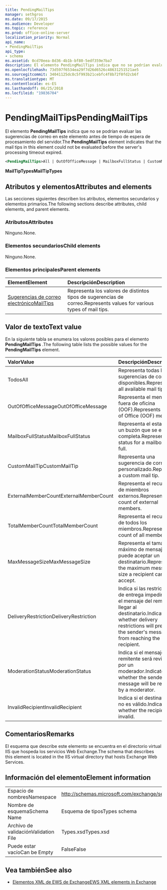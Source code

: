 ```yaml
---
title: PendingMailTips
manager: sethgros
ms.date: 09/17/2015
ms.audience: Developer
ms.topic: reference
ms.prod: office-online-server
localization_priority: Normal
api_name:
- PendingMailTips
api_type:
- schema
ms.assetid: 0cd70eea-8d36-4b1b-bf80-5edf359e7ba7
description: El elemento PendingMailTips indica que no se podrían evaluar las sugerencias de correo en este elemento antes de tiempo de espera de procesamiento del servidor.
ms.openlocfilehash: 73d597f6534ea29f7d26d6526c48631251521ae5
ms.sourcegitcommit: 34041125dc8c5f993b21cebfc4f8b72f0fd2cb6f
ms.translationtype: MT
ms.contentlocale: es-ES
ms.lasthandoff: 06/25/2018
ms.locfileid: "19836704"
---
```

# <a name="pendingmailtips"></a><span data-ttu-id="be408-103">PendingMailTips</span><span class="sxs-lookup"><span data-stu-id="be408-103">PendingMailTips</span></span>

<span data-ttu-id="be408-104">El elemento **PendingMailTips** indica que no se podrían evaluar las sugerencias de correo en este elemento antes de tiempo de espera de procesamiento del servidor.</span><span class="sxs-lookup"><span data-stu-id="be408-104">The **PendingMailTips** element indicates that the mail tips in this element could not be evaluated before the server's processing timeout expired.</span></span> 
  
```XML
<PendingMailTips>All | OutOfOfficeMessage | MailboxFullStatus | CustomMailTip | ExternalMemberCount | TotalMemberCount | MaxMessageSize | DeliveryRestriction | ModerateStatus | InvalidRecipient</PendingMailTips>
```

 <span data-ttu-id="be408-105">**MailTipTypes**</span><span class="sxs-lookup"><span data-stu-id="be408-105">**MailTipTypes**</span></span>
## <a name="attributes-and-elements"></a><span data-ttu-id="be408-106">Atributos y elementos</span><span class="sxs-lookup"><span data-stu-id="be408-106">Attributes and elements</span></span>

<span data-ttu-id="be408-107">Las secciones siguientes describen los atributos, elementos secundarios y elementos primarios.</span><span class="sxs-lookup"><span data-stu-id="be408-107">The following sections describe attributes, child elements, and parent elements.</span></span>
  
### <a name="attributes"></a><span data-ttu-id="be408-108">Atributos</span><span class="sxs-lookup"><span data-stu-id="be408-108">Attributes</span></span>

<span data-ttu-id="be408-109">Ninguno.</span><span class="sxs-lookup"><span data-stu-id="be408-109">None.</span></span>
  
### <a name="child-elements"></a><span data-ttu-id="be408-110">Elementos secundarios</span><span class="sxs-lookup"><span data-stu-id="be408-110">Child elements</span></span>

<span data-ttu-id="be408-111">Ninguno.</span><span class="sxs-lookup"><span data-stu-id="be408-111">None.</span></span>
  
### <a name="parent-elements"></a><span data-ttu-id="be408-112">Elementos principales</span><span class="sxs-lookup"><span data-stu-id="be408-112">Parent elements</span></span>

|<span data-ttu-id="be408-113">**Element**</span><span class="sxs-lookup"><span data-stu-id="be408-113">**Element**</span></span>|<span data-ttu-id="be408-114">**Descripción**</span><span class="sxs-lookup"><span data-stu-id="be408-114">**Description**</span></span>|
|:-----|:-----|
|[<span data-ttu-id="be408-115">Sugerencias de correo electrónico</span><span class="sxs-lookup"><span data-stu-id="be408-115">MailTips</span></span>](mailtips.md) <br/> |<span data-ttu-id="be408-116">Representa los valores de distintos tipos de sugerencias de correo.</span><span class="sxs-lookup"><span data-stu-id="be408-116">Represents values for various types of mail tips.</span></span>  <br/> |
   
## <a name="text-value"></a><span data-ttu-id="be408-117">Valor de texto</span><span class="sxs-lookup"><span data-stu-id="be408-117">Text value</span></span>

<span data-ttu-id="be408-118">En la siguiente tabla se enumera los valores posibles para el elemento **PendingMailTips** .</span><span class="sxs-lookup"><span data-stu-id="be408-118">The following table lists the possible values for the **PendingMailTips** element.</span></span> 
  
|<span data-ttu-id="be408-119">**Valor**</span><span class="sxs-lookup"><span data-stu-id="be408-119">**Value**</span></span>|<span data-ttu-id="be408-120">**Descripción**</span><span class="sxs-lookup"><span data-stu-id="be408-120">**Description**</span></span>|
|:-----|:-----|
|<span data-ttu-id="be408-121">Todos</span><span class="sxs-lookup"><span data-stu-id="be408-121">All</span></span>  <br/> |<span data-ttu-id="be408-122">Representa todas las sugerencias de correo disponibles.</span><span class="sxs-lookup"><span data-stu-id="be408-122">Represents all available mail tips.</span></span>  <br/> |
|<span data-ttu-id="be408-123">OutOfOfficeMessage</span><span class="sxs-lookup"><span data-stu-id="be408-123">OutOfOfficeMessage</span></span>  <br/> |<span data-ttu-id="be408-124">Representa el mensaje de fuera de oficina (OOF).</span><span class="sxs-lookup"><span data-stu-id="be408-124">Represents the Out of Office (OOF) message.</span></span>  <br/> |
|<span data-ttu-id="be408-125">MailboxFullStatus</span><span class="sxs-lookup"><span data-stu-id="be408-125">MailboxFullStatus</span></span>  <br/> |<span data-ttu-id="be408-126">Representa el estado de un buzón que se está completa.</span><span class="sxs-lookup"><span data-stu-id="be408-126">Represents the status for a mailbox being full.</span></span>  <br/> |
|<span data-ttu-id="be408-127">CustomMailTip</span><span class="sxs-lookup"><span data-stu-id="be408-127">CustomMailTip</span></span>  <br/> |<span data-ttu-id="be408-128">Representa una sugerencia de correo personalizado.</span><span class="sxs-lookup"><span data-stu-id="be408-128">Represents a custom mail tip.</span></span>  <br/> |
|<span data-ttu-id="be408-129">ExternalMemberCount</span><span class="sxs-lookup"><span data-stu-id="be408-129">ExternalMemberCount</span></span>  <br/> |<span data-ttu-id="be408-130">Representa el recuento de miembros externos.</span><span class="sxs-lookup"><span data-stu-id="be408-130">Represents the count of external members.</span></span>  <br/> |
|<span data-ttu-id="be408-131">TotalMemberCount</span><span class="sxs-lookup"><span data-stu-id="be408-131">TotalMemberCount</span></span>  <br/> |<span data-ttu-id="be408-132">Representa el recuento de todos los miembros.</span><span class="sxs-lookup"><span data-stu-id="be408-132">Represents the count of all members.</span></span>  <br/> |
|<span data-ttu-id="be408-133">MaxMessageSize</span><span class="sxs-lookup"><span data-stu-id="be408-133">MaxMessageSize</span></span>  <br/> |<span data-ttu-id="be408-134">Representa el tamaño máximo de mensaje que puede aceptar un destinatario.</span><span class="sxs-lookup"><span data-stu-id="be408-134">Represents the maximum message size a recipient can accept.</span></span>  <br/> |
|<span data-ttu-id="be408-135">DeliveryRestriction</span><span class="sxs-lookup"><span data-stu-id="be408-135">DeliveryRestriction</span></span>  <br/> |<span data-ttu-id="be408-136">Indica si las restricciones de entrega impedirá que el mensaje del remitente llegar al destinatario.</span><span class="sxs-lookup"><span data-stu-id="be408-136">Indicates whether delivery restrictions will prevent the sender's message from reaching the recipient.</span></span>  <br/> |
|<span data-ttu-id="be408-137">ModerationStatus</span><span class="sxs-lookup"><span data-stu-id="be408-137">ModerationStatus</span></span>  <br/> |<span data-ttu-id="be408-138">Indica si el mensaje del remitente será revisado por un moderador.</span><span class="sxs-lookup"><span data-stu-id="be408-138">Indicates whether the sender's message will be reviewed by a moderator.</span></span>  <br/> |
|<span data-ttu-id="be408-139">InvalidRecipient</span><span class="sxs-lookup"><span data-stu-id="be408-139">InvalidRecipient</span></span>  <br/> |<span data-ttu-id="be408-140">Indica si el destinatario no es válido.</span><span class="sxs-lookup"><span data-stu-id="be408-140">Indicates whether the recipient is invalid.</span></span>  <br/> |
   
## <a name="remarks"></a><span data-ttu-id="be408-141">Comentarios</span><span class="sxs-lookup"><span data-stu-id="be408-141">Remarks</span></span>

<span data-ttu-id="be408-142">El esquema que describe este elemento se encuentra en el directorio virtual IIS que hospeda los servicios Web Exchange.</span><span class="sxs-lookup"><span data-stu-id="be408-142">The schema that describes this element is located in the IIS virtual directory that hosts Exchange Web Services.</span></span>
  
## <a name="element-information"></a><span data-ttu-id="be408-143">Información del elemento</span><span class="sxs-lookup"><span data-stu-id="be408-143">Element information</span></span>

|||
|:-----|:-----|
|<span data-ttu-id="be408-144">Espacio de nombres</span><span class="sxs-lookup"><span data-stu-id="be408-144">Namespace</span></span>  <br/> |http://schemas.microsoft.com/exchange/services/2006/types  <br/> |
|<span data-ttu-id="be408-145">Nombre de esquema</span><span class="sxs-lookup"><span data-stu-id="be408-145">Schema Name</span></span>  <br/> |<span data-ttu-id="be408-146">Esquema de tipos</span><span class="sxs-lookup"><span data-stu-id="be408-146">Types schema</span></span>  <br/> |
|<span data-ttu-id="be408-147">Archivo de validación</span><span class="sxs-lookup"><span data-stu-id="be408-147">Validation File</span></span>  <br/> |<span data-ttu-id="be408-148">Types.xsd</span><span class="sxs-lookup"><span data-stu-id="be408-148">Types.xsd</span></span>  <br/> |
|<span data-ttu-id="be408-149">Puede estar vacío</span><span class="sxs-lookup"><span data-stu-id="be408-149">Can be Empty</span></span>  <br/> |<span data-ttu-id="be408-150">False</span><span class="sxs-lookup"><span data-stu-id="be408-150">False</span></span>  <br/> |
   
## <a name="see-also"></a><span data-ttu-id="be408-151">Vea también</span><span class="sxs-lookup"><span data-stu-id="be408-151">See also</span></span>



- [<span data-ttu-id="be408-152">Elementos XML de EWS de Exchange</span><span class="sxs-lookup"><span data-stu-id="be408-152">EWS XML elements in Exchange</span></span>](ews-xml-elements-in-exchange.md)

